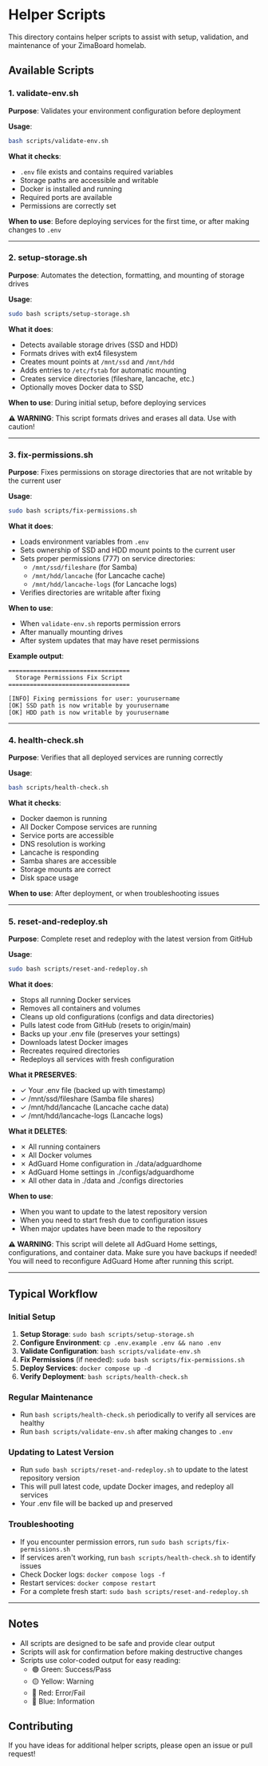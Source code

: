 # Helper Scripts

This directory contains helper scripts to assist with setup, validation, and maintenance of your ZimaBoard homelab.

## Available Scripts

### 1. validate-env.sh
**Purpose**: Validates your environment configuration before deployment

**Usage**:
```bash
bash scripts/validate-env.sh
```

**What it checks**:
- `.env` file exists and contains required variables
- Storage paths are accessible and writable
- Docker is installed and running
- Required ports are available
- Permissions are correctly set

**When to use**: Before deploying services for the first time, or after making changes to `.env`

---

### 2. setup-storage.sh
**Purpose**: Automates the detection, formatting, and mounting of storage drives

**Usage**:
```bash
sudo bash scripts/setup-storage.sh
```

**What it does**:
- Detects available storage drives (SSD and HDD)
- Formats drives with ext4 filesystem
- Creates mount points at `/mnt/ssd` and `/mnt/hdd`
- Adds entries to `/etc/fstab` for automatic mounting
- Creates service directories (fileshare, lancache, etc.)
- Optionally moves Docker data to SSD

**When to use**: During initial setup, before deploying services

**⚠️ WARNING**: This script formats drives and erases all data. Use with caution!

---

### 3. fix-permissions.sh
**Purpose**: Fixes permissions on storage directories that are not writable by the current user

**Usage**:
```bash
sudo bash scripts/fix-permissions.sh
```

**What it does**:
- Loads environment variables from `.env`
- Sets ownership of SSD and HDD mount points to the current user
- Sets proper permissions (777) on service directories:
  - `/mnt/ssd/fileshare` (for Samba)
  - `/mnt/hdd/lancache` (for Lancache cache)
  - `/mnt/hdd/lancache-logs` (for Lancache logs)
- Verifies directories are writable after fixing

**When to use**: 
- When `validate-env.sh` reports permission errors
- After manually mounting drives
- After system updates that may have reset permissions

**Example output**:
```
==================================
  Storage Permissions Fix Script
==================================

[INFO] Fixing permissions for user: yourusername
[OK] SSD path is now writable by yourusername
[OK] HDD path is now writable by yourusername
```

---

### 4. health-check.sh
**Purpose**: Verifies that all deployed services are running correctly

**Usage**:
```bash
bash scripts/health-check.sh
```

**What it checks**:
- Docker daemon is running
- All Docker Compose services are running
- Service ports are accessible
- DNS resolution is working
- Lancache is responding
- Samba shares are accessible
- Storage mounts are correct
- Disk space usage

**When to use**: After deployment, or when troubleshooting issues

---

### 5. reset-and-redeploy.sh
**Purpose**: Complete reset and redeploy with the latest version from GitHub

**Usage**:
```bash
sudo bash scripts/reset-and-redeploy.sh
```

**What it does**:
- Stops all running Docker services
- Removes all containers and volumes
- Cleans up old configurations (configs and data directories)
- Pulls latest code from GitHub (resets to origin/main)
- Backs up your .env file (preserves your settings)
- Downloads latest Docker images
- Recreates required directories
- Redeploys all services with fresh configuration

**What it PRESERVES**:
- ✓ Your .env file (backed up with timestamp)
- ✓ /mnt/ssd/fileshare (Samba file shares)
- ✓ /mnt/hdd/lancache (Lancache cache data)
- ✓ /mnt/hdd/lancache-logs (Lancache logs)

**What it DELETES**:
- ✗ All running containers
- ✗ All Docker volumes
- ✗ AdGuard Home configuration in ./data/adguardhome
- ✗ AdGuard Home settings in ./configs/adguardhome
- ✗ All other data in ./data and ./configs directories

**When to use**: 
- When you want to update to the latest repository version
- When you need to start fresh due to configuration issues
- When major updates have been made to the repository

**⚠️ WARNING**: This script will delete all AdGuard Home settings, configurations, and container data. Make sure you have backups if needed! You will need to reconfigure AdGuard Home after running this script.

---

## Typical Workflow

### Initial Setup
1. **Setup Storage**: `sudo bash scripts/setup-storage.sh`
2. **Configure Environment**: `cp .env.example .env && nano .env`
3. **Validate Configuration**: `bash scripts/validate-env.sh`
4. **Fix Permissions** (if needed): `sudo bash scripts/fix-permissions.sh`
5. **Deploy Services**: `docker compose up -d`
6. **Verify Deployment**: `bash scripts/health-check.sh`

### Regular Maintenance
- Run `bash scripts/health-check.sh` periodically to verify all services are healthy
- Run `bash scripts/validate-env.sh` after making changes to `.env`

### Updating to Latest Version
- Run `sudo bash scripts/reset-and-redeploy.sh` to update to the latest repository version
- This will pull latest code, update Docker images, and redeploy all services
- Your .env file will be backed up and preserved

### Troubleshooting
- If you encounter permission errors, run `sudo bash scripts/fix-permissions.sh`
- If services aren't working, run `bash scripts/health-check.sh` to identify issues
- Check Docker logs: `docker compose logs -f`
- Restart services: `docker compose restart`
- For a complete fresh start: `sudo bash scripts/reset-and-redeploy.sh`

---

## Notes

- All scripts are designed to be safe and provide clear output
- Scripts will ask for confirmation before making destructive changes
- Scripts use color-coded output for easy reading:
  - 🟢 Green: Success/Pass
  - 🟡 Yellow: Warning
  - 🔴 Red: Error/Fail
  - 🔵 Blue: Information

## Contributing

If you have ideas for additional helper scripts, please open an issue or pull request!
